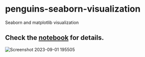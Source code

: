 # penguins-seaborn-visualization
Seaborn and matplotlib visualization

## Check the [notebook](https://github.com/tanchu-git/penguins-seaborn-visualization/blob/main/penguins_visualization.ipynb) for details.
![Screenshot 2023-09-01 195505](https://github.com/tanchu-git/penguins-seaborn-visualization/assets/139019601/4821757a-1f24-4cec-8c06-6bd8c74eb48b)
